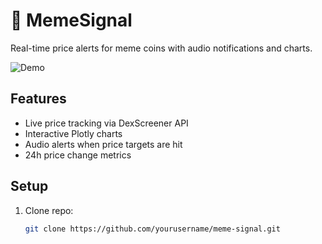 # 🚀 MemeSignal

Real-time price alerts for meme coins with audio notifications and charts.

![Demo](demo.gif)

## Features
- Live price tracking via DexScreener API
- Interactive Plotly charts
- Audio alerts when price targets are hit
- 24h price change metrics

## Setup
1. Clone repo:
   ```bash
   git clone https://github.com/yourusername/meme-signal.git
